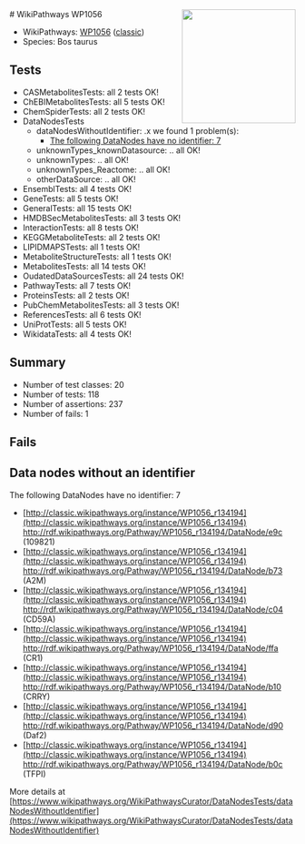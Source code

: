<img style="float: right; width: 200px" src="https://upload.wikimedia.org/wikipedia/commons/thumb/8/83/Wplogo_with_text_500.png/640px-Wplogo_with_text_500.png" />
# WikiPathways WP1056

* WikiPathways: [WP1056](https://wikipathways.org/pathways/WP1056) ([classic](https://classic.wikipathways.org/instance/WP1056))
* Species: Bos taurus
## Tests
* CASMetabolitesTests: all 2 tests OK!
* ChEBIMetabolitesTests: all 5 tests OK!
* ChemSpiderTests: all 2 tests OK!
* DataNodesTests
    * dataNodesWithoutIdentifier: .x we found 1 problem(s):
        * [The following DataNodes have no identifier: 7](#d2d32fa6)
    * unknownTypes_knownDatasource: .. all OK!
    * unknownTypes: .. all OK!
    * unknownTypes_Reactome: .. all OK!
    * otherDataSource: .. all OK!
* EnsemblTests: all 4 tests OK!
* GeneTests: all 5 tests OK!
* GeneralTests: all 15 tests OK!
* HMDBSecMetabolitesTests: all 3 tests OK!
* InteractionTests: all 8 tests OK!
* KEGGMetaboliteTests: all 2 tests OK!
* LIPIDMAPSTests: all 1 tests OK!
* MetaboliteStructureTests: all 1 tests OK!
* MetabolitesTests: all 14 tests OK!
* OudatedDataSourcesTests: all 24 tests OK!
* PathwayTests: all 7 tests OK!
* ProteinsTests: all 2 tests OK!
* PubChemMetabolitesTests: all 3 tests OK!
* ReferencesTests: all 6 tests OK!
* UniProtTests: all 5 tests OK!
* WikidataTests: all 4 tests OK!


## Summary

* Number of test classes: 20
* Number of tests: 118
* Number of assertions: 237
* Number of fails: 1

## Fails

<a name="d2d32fa6" />

## Data nodes without an identifier

The following DataNodes have no identifier: 7

* [http://classic.wikipathways.org/instance/WP1056_r134194](http://classic.wikipathways.org/instance/WP1056_r134194) http://rdf.wikipathways.org/Pathway/WP1056_r134194/DataNode/e9c (109821)
* [http://classic.wikipathways.org/instance/WP1056_r134194](http://classic.wikipathways.org/instance/WP1056_r134194) http://rdf.wikipathways.org/Pathway/WP1056_r134194/DataNode/b73 (A2M)
* [http://classic.wikipathways.org/instance/WP1056_r134194](http://classic.wikipathways.org/instance/WP1056_r134194) http://rdf.wikipathways.org/Pathway/WP1056_r134194/DataNode/c04 (CD59A)
* [http://classic.wikipathways.org/instance/WP1056_r134194](http://classic.wikipathways.org/instance/WP1056_r134194) http://rdf.wikipathways.org/Pathway/WP1056_r134194/DataNode/ffa (CR1)
* [http://classic.wikipathways.org/instance/WP1056_r134194](http://classic.wikipathways.org/instance/WP1056_r134194) http://rdf.wikipathways.org/Pathway/WP1056_r134194/DataNode/b10 (CRRY)
* [http://classic.wikipathways.org/instance/WP1056_r134194](http://classic.wikipathways.org/instance/WP1056_r134194) http://rdf.wikipathways.org/Pathway/WP1056_r134194/DataNode/d90 (Daf2)
* [http://classic.wikipathways.org/instance/WP1056_r134194](http://classic.wikipathways.org/instance/WP1056_r134194) http://rdf.wikipathways.org/Pathway/WP1056_r134194/DataNode/b0c (TFPI)


More details at [https://www.wikipathways.org/WikiPathwaysCurator/DataNodesTests/dataNodesWithoutIdentifier](https://www.wikipathways.org/WikiPathwaysCurator/DataNodesTests/dataNodesWithoutIdentifier)

